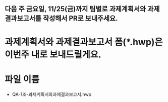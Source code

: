 ## 다음 주 금요일, 11/25(금)까지 팀별로 과제계획서와 과제결과보고서를 작성해서 PR로 보내주세요. 

# 과제계획서와 과제결과보고서 폼(*.hwp)은 이번주 내로 보내드릴게요.

# 파일 이름
- QA-1조-과제계획서와과제결과보고서.hwp

